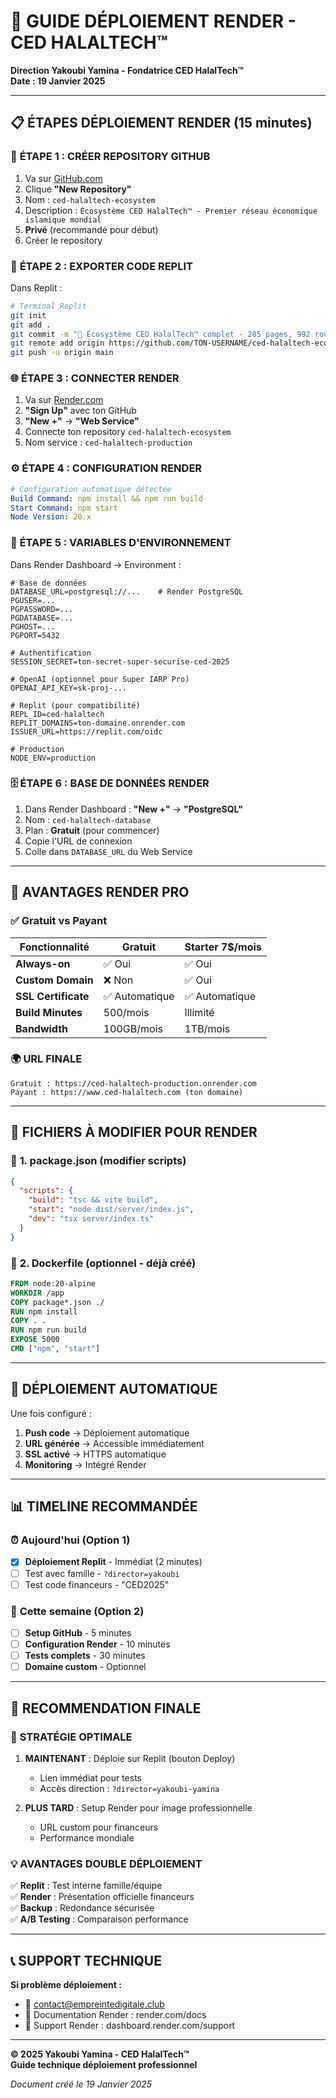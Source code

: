 # 🚀 GUIDE DÉPLOIEMENT RENDER - CED HALALTECH™

**Direction Yakoubi Yamina - Fondatrice CED HalalTech™**  
**Date : 19 Janvier 2025**

---

## 📋 **ÉTAPES DÉPLOIEMENT RENDER (15 minutes)**

### 🔗 **ÉTAPE 1 : CRÉER REPOSITORY GITHUB**

1. Va sur [GitHub.com](https://github.com) 
2. Clique **"New Repository"**
3. Nom : `ced-halaltech-ecosystem`
4. Description : `Écosystème CED HalalTech™ - Premier réseau économique islamique mondial`
5. **Privé** (recommandé pour début)
6. Créer le repository

### 💾 **ÉTAPE 2 : EXPORTER CODE REPLIT**

Dans Replit :
```bash
# Terminal Replit
git init
git add .
git commit -m "🎉 Écosystème CED HalalTech™ complet - 285 pages, 992 routes"
git remote add origin https://github.com/TON-USERNAME/ced-halaltech-ecosystem.git
git push -u origin main
```

### 🌐 **ÉTAPE 3 : CONNECTER RENDER**

1. Va sur [Render.com](https://render.com)
2. **"Sign Up"** avec ton GitHub
3. **"New +"** → **"Web Service"**
4. Connecte ton repository `ced-halaltech-ecosystem`
5. Nom service : `ced-halaltech-production`

### ⚙️ **ÉTAPE 4 : CONFIGURATION RENDER**

```yaml
# Configuration automatique détectée
Build Command: npm install && npm run build
Start Command: npm start
Node Version: 20.x
```

### 🔐 **ÉTAPE 5 : VARIABLES D'ENVIRONNEMENT**

Dans Render Dashboard → Environment :

```env
# Base de données
DATABASE_URL=postgresql://...    # Render PostgreSQL
PGUSER=...
PGPASSWORD=...
PGDATABASE=...
PGHOST=...
PGPORT=5432

# Authentification
SESSION_SECRET=ton-secret-super-securise-ced-2025

# OpenAI (optionnel pour Super IARP Pro)
OPENAI_API_KEY=sk-proj-...

# Replit (pour compatibilité)
REPL_ID=ced-halaltech
REPLIT_DOMAINS=ton-domaine.onrender.com
ISSUER_URL=https://replit.com/oidc

# Production
NODE_ENV=production
```

### 🗄️ **ÉTAPE 6 : BASE DE DONNÉES RENDER**

1. Dans Render Dashboard : **"New +"** → **"PostgreSQL"**
2. Nom : `ced-halaltech-database`
3. Plan : **Gratuit** (pour commencer)
4. Copie l'URL de connexion
5. Colle dans `DATABASE_URL` du Web Service

---

## 🎯 **AVANTAGES RENDER PRO**

### ✅ **Gratuit vs Payant**

| **Fonctionnalité** | **Gratuit** | **Starter 7$/mois** |
|-------------------|------------|-------------------|
| **Always-on** | ✅ Oui | ✅ Oui |
| **Custom Domain** | ❌ Non | ✅ Oui |
| **SSL Certificate** | ✅ Automatique | ✅ Automatique |
| **Build Minutes** | 500/mois | Illimité |
| **Bandwidth** | 100GB/mois | 1TB/mois |

### 🌍 **URL FINALE**
```
Gratuit : https://ced-halaltech-production.onrender.com
Payant : https://www.ced-halaltech.com (ton domaine)
```

---

## 🔧 **FICHIERS À MODIFIER POUR RENDER**

### 📝 **1. package.json** (modifier scripts)
```json
{
  "scripts": {
    "build": "tsc && vite build",
    "start": "node dist/server/index.js",
    "dev": "tsx server/index.ts"
  }
}
```

### 🐳 **2. Dockerfile** (optionnel - déjà créé)
```dockerfile
FROM node:20-alpine
WORKDIR /app
COPY package*.json ./
RUN npm install
COPY . .
RUN npm run build
EXPOSE 5000
CMD ["npm", "start"]
```

---

## 🚀 **DÉPLOIEMENT AUTOMATIQUE**

Une fois configuré :
1. **Push code** → Déploiement automatique
2. **URL générée** → Accessible immédiatement  
3. **SSL activé** → HTTPS automatique
4. **Monitoring** → Intégré Render

---

## 📊 **TIMELINE RECOMMANDÉE**

### ⏰ **Aujourd'hui (Option 1)**
- [x] **Déploiement Replit** - Immédiat (2 minutes)
- [ ] Test avec famille - `?director=yakoubi`
- [ ] Test code financeurs - "CED2025"

### 📅 **Cette semaine (Option 2)**
- [ ] **Setup GitHub** - 5 minutes
- [ ] **Configuration Render** - 10 minutes  
- [ ] **Tests complets** - 30 minutes
- [ ] **Domaine custom** - Optionnel

---

## 🎯 **RECOMMENDATION FINALE**

### 🥇 **STRATÉGIE OPTIMALE**

1. **MAINTENANT** : Déploie sur Replit (bouton Deploy)
   - Lien immédiat pour tests
   - Accès direction : `?director=yakoubi-yamina`

2. **PLUS TARD** : Setup Render pour image professionnelle
   - URL custom pour financeurs
   - Performance mondiale

### 💡 **AVANTAGES DOUBLE DÉPLOIEMENT**

✅ **Replit** : Test interne famille/équipe  
✅ **Render** : Présentation officielle financeurs  
✅ **Backup** : Redondance sécurisée  
✅ **A/B Testing** : Comparaison performance  

---

## 📞 **SUPPORT TECHNIQUE**

**Si problème déploiement :**
- 📧 contact@empreintedigitale.club
- 🔧 Documentation Render : render.com/docs
- 💬 Support Render : dashboard.render.com/support

---

**© 2025 Yakoubi Yamina - CED HalalTech™**  
**Guide technique déploiement professionnel**

*Document créé le 19 Janvier 2025*